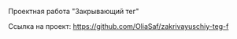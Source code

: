 Проектная работа "Закрывающий тег"

Ссылка на проект: https://github.com/OliaSaf/zakrivayuschiy-teg-f